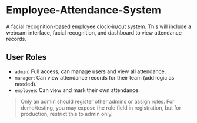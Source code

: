 # Employee-Attendance-System
A facial recognition-based employee clock-in/out system. This will include a webcam interface, facial recognition, and dashboard to view attendance records.

## User Roles

- `admin`: Full access, can manage users and view all attendance.
- `manager`: Can view attendance records for their team (add logic as needed).
- `employee`: Can view and mark their own attendance.

> Only an admin should register other admins or assign roles. For demo/testing, you may expose the role field in registration, but for production, restrict this to admin only.
